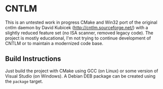 # CNTLM

This is an untested work in progress CMake and Win32 port of the original cntlm daemon by David Kubicek (http://cntlm.sourceforge.net/) with a slightly reduced feature set (no ISA scanner, removed legacy code). The project is mostly educational, I'm not trying to continue development of CNTLM or to maintain a modernized code base.

## Build Instructions

Just build the project with CMake using GCC (on Linux) or some version of Visual Studio (on Windows). A Debian DEB package can be created using the `package` target.
